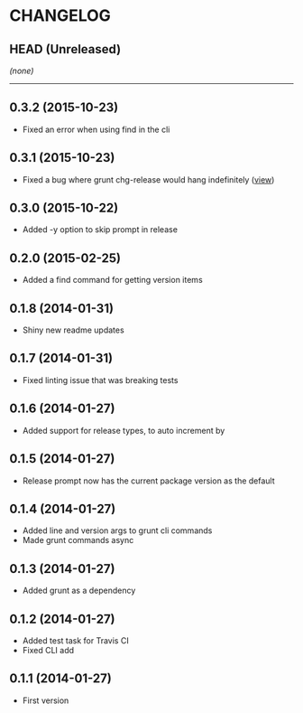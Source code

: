 CHANGELOG
=========

## HEAD (Unreleased)
_(none)_

--------------------

## 0.3.2 (2015-10-23)
* Fixed an error when using find in the cli

## 0.3.1 (2015-10-23)
* Fixed a bug where grunt chg-release would hang indefinitely ([view](https://github.com/heff/chg/pull/7))

## 0.3.0 (2015-10-22)
* Added -y option to skip prompt in release

## 0.2.0 (2015-02-25)
* Added a find command for getting version items

## 0.1.8 (2014-01-31)
* Shiny new readme updates

## 0.1.7 (2014-01-31)
* Fixed linting issue that was breaking tests

## 0.1.6 (2014-01-27)
* Added support for release types, to auto increment by

## 0.1.5 (2014-01-27)
* Release prompt now has the current package version as the default

## 0.1.4 (2014-01-27)
* Added line and version args to grunt cli commands
* Made grunt commands async

## 0.1.3 (2014-01-27)
* Added grunt as a dependency

## 0.1.2 (2014-01-27)
* Added test task for Travis CI
* Fixed CLI add

## 0.1.1 (2014-01-27)
* First version
